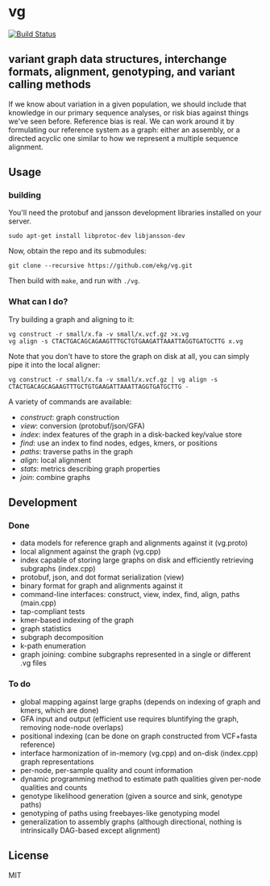 # vg

[![Build Status](https://travis-ci.org/ekg/vg.svg)](https://travis-ci.org/ekg/vg)

## variant graph data structures, interchange formats, alignment, genotyping, and variant calling methods

If we know about variation in a given population, we should include that knowledge in our primary sequence analyses, or risk bias against things we've seen before. Reference bias is real. We can work around it by formulating our reference system as a graph: either an assembly, or a directed acyclic one similar to how we represent a multiple sequence alignment.

## Usage

### building

You'll need the protobuf and jansson development libraries installed on your server.

    sudo apt-get install libprotoc-dev libjansson-dev

Now, obtain the repo and its submodules:

    git clone --recursive https://github.com/ekg/vg.git

Then build with `make`, and run with `./vg`.

### What can I do?

Try building a graph and aligning to it:

    vg construct -r small/x.fa -v small/x.vcf.gz >x.vg
    vg align -s CTACTGACAGCAGAAGTTTGCTGTGAAGATTAAATTAGGTGATGCTTG x.vg

Note that you don't have to store the graph on disk at all, you can simply pipe it into the local aligner:

    vg construct -r small/x.fa -v small/x.vcf.gz | vg align -s CTACTGACAGCAGAAGTTTGCTGTGAAGATTAAATTAGGTGATGCTTG -

A variety of commands are available:

- *construct*: graph construction
- *view*: conversion (protobuf/json/GFA)
- *index*: index features of the graph in a disk-backed key/value store
- *find*: use an index to find nodes, edges, kmers, or positions
- *paths*: traverse paths in the graph
- *align*: local alignment
- *stats*: metrics describing graph properties
- *join*: combine graphs

## Development

### Done

- data models for reference graph and alignments against it (vg.proto)
- local alignment against the graph (vg.cpp)
- index capable of storing large graphs on disk and efficiently retrieving subgraphs (index.cpp)
- protobuf, json, and dot format serialization (view)
- binary format for graph and alignments against it
- command-line interfaces: construct, view, index, find, align, paths (main.cpp)
- tap-compliant tests
- kmer-based indexing of the graph
- graph statistics
- subgraph decomposition
- k-path enumeration
- graph joining: combine subgraphs represented in a single or different .vg files

### To do

- global mapping against large graphs (depends on indexing of graph and kmers, which are done)
- GFA input and output (efficient use requires bluntifying the graph, removing node-node overlaps)
- positional indexing (can be done on graph constructed from VCF+fasta reference)
- interface harmonization of in-memory (vg.cpp) and on-disk (index.cpp) graph representations
- per-node, per-sample quality and count information
- dynamic programming method to estimate path qualities given per-node qualities and counts
- genotype likelihood generation (given a source and sink, genotype paths)
- genotyping of paths using freebayes-like genotyping model
- generalization to assembly graphs (although directional, nothing is intrinsically DAG-based except alignment)

## License

MIT
